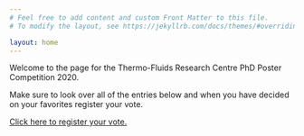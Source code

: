 ```yaml
---
# Feel free to add content and custom Front Matter to this file.
# To modify the layout, see https://jekyllrb.com/docs/themes/#overriding-theme-defaults

layout: home
---
```


Welcome to the page for the Thermo-Fluids Research Centre PhD Poster Competition 2020.

Make sure to look over all of the entries below and when you have decided on your favorites register your vote.

[Click here to register your vote.](https://cityunilondon.eu.qualtrics.com/jfe/form/SV_7WCc6Ar1CPNkgnj)
